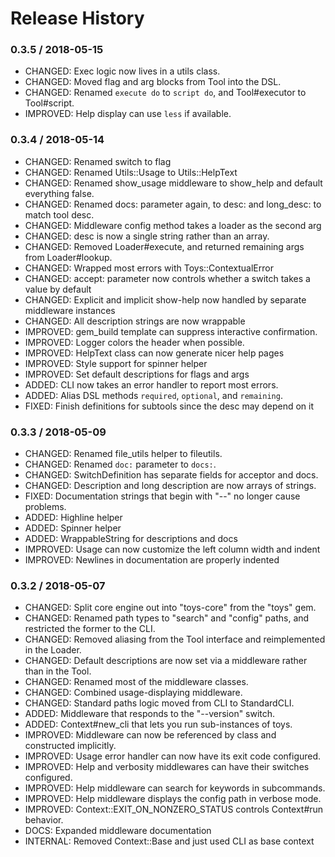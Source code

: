 # Release History

### 0.3.5 / 2018-05-15

* CHANGED: Exec logic now lives in a utils class.
* CHANGED: Moved flag and arg blocks from Tool into the DSL.
* CHANGED: Renamed `execute do` to `script do`, and Tool#executor to Tool#script.
* IMPROVED: Help display can use `less` if available.

### 0.3.4 / 2018-05-14

* CHANGED: Renamed switch to flag
* CHANGED: Renamed Utils::Usage to Utils::HelpText
* CHANGED: Renamed show_usage middleware to show_help and default everything false.
* CHANGED: Renamed docs: parameter again, to desc: and long_desc: to match tool desc.
* CHANGED: Middleware config method takes a loader as the second arg
* CHANGED: desc is now a single string rather than an array.
* CHANGED: Removed Loader#execute, and returned remaining args from Loader#lookup.
* CHANGED: Wrapped most errors with Toys::ContextualError
* CHANGED: accept: parameter now controls whether a switch takes a value by default
* CHANGED: Explicit and implicit show-help now handled by separate middleware instances
* CHANGED: All description strings are now wrappable
* IMPROVED: gem_build template can suppress interactive confirmation.
* IMPROVED: Logger colors the header when possible.
* IMPROVED: HelpText class can now generate nicer help pages
* IMPROVED: Style support for spinner helper
* IMPROVED: Set default descriptions for flags and args
* ADDED: CLI now takes an error handler to report most errors.
* ADDED: Alias DSL methods `required`, `optional`, and `remaining`.
* FIXED: Finish definitions for subtools since the desc may depend on it

### 0.3.3 / 2018-05-09

* CHANGED: Renamed file_utils helper to fileutils.
* CHANGED: Renamed `doc:` parameter to `docs:`.
* CHANGED: SwitchDefinition has separate fields for acceptor and docs.
* CHANGED: Description and long description are now arrays of strings.
* FIXED: Documentation strings that begin with "--" no longer cause problems.
* ADDED: Highline helper
* ADDED: Spinner helper
* ADDED: WrappableString for descriptions and docs
* IMPROVED: Usage can now customize the left column width and indent
* IMPROVED: Newlines in documentation are properly indented

### 0.3.2 / 2018-05-07

* CHANGED: Split core engine out into "toys-core" from the "toys" gem.
* CHANGED: Renamed path types to "search" and "config" paths, and restricted the former to the CLI.
* CHANGED: Removed aliasing from the Tool interface and reimplemented in the Loader.
* CHANGED: Default descriptions are now set via a middleware rather than in the Tool.
* CHANGED: Renamed most of the middleware classes.
* CHANGED: Combined usage-displaying middleware.
* CHANGED: Standard paths logic moved from CLI to StandardCLI.
* ADDED: Middleware that responds to the "--version" switch.
* ADDED: Context#new_cli that lets you run sub-instances of toys.
* IMPROVED: Middleware can now be referenced by class and constructed implicitly.
* IMPROVED: Usage error handler can now have its exit code configured.
* IMPROVED: Help and verbosity middlewares can have their switches configured.
* IMPROVED: Help middleware can search for keywords in subcommands.
* IMPROVED: Help middleware displays the config path in verbose mode.
* IMPROVED: Context::EXIT_ON_NONZERO_STATUS controls Context#run behavior.
* DOCS: Expanded middleware documentation
* INTERNAL: Removed Context::Base and just used CLI as base context
